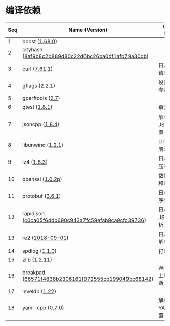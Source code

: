 # 编译依赖



| **Seq** | **Name (Version)**                                                                                                                         | **Used for...** |
| ------- | ------------------------------------------------------------------------------------------------------------------------------------------ | --------------- |
| 1       | boost ([1.68.0](https://www.boost.org/users/history/version\_1\_68\_0.html))                                                               |                 |
| 2       | cityhash ([8af9b8c2b889d80c22d6bc26ba0df1afb79a30db](https://github.com/google/cityhash/tree/8af9b8c2b889d80c22d6bc26ba0df1afb79a30db))    |                 |
| 3       | curl ([7.61.1](https://curl.se/download/))                                                                                                 | 日志传输请求          |
| 4       | gflags ([2.2.1](https://github.com/gflags/gflags/releases/tag/v2.2.1))                                                                     | 设置系统参数          |
| 5       | gperftools ([2.7](https://github.com/gperftools/gperftools/releases/tag/gperftools-2.7))                                                   |                 |
| 6       | gtest ([1.8.1](https://github.com/google/googletest/releases/tag/release-1.8.1))                                                           | 单元测试            |
| 7       | jsoncpp ([1.8.4](https://github.com/open-source-parsers/jsoncpp/releases/tag/1.8.4))                                                       | 解析JSON配置        |
| 8       | libunwind ([1.2.1](https://github.com/libunwind/libunwind/releases/tag/v1.2.1))                                                            | Linux上崩溃诊断      |
| 9       | lz4 ([1.8.3](https://github.com/lz4/lz4/releases/tag/v1.8.3))                                                                              | 日志传输压缩          |
| 10      | openssl ([1.0.2p](https://www.openssl.org/source/old/1.0.2/))                                                                              | 数据签名和加密         |
| 11      | protobuf ([3.6.1](https://github.com/protocolbuffers/protobuf/releases/tag/v3.6.1))                                                        | 日志传输序列化         |
| 12      | rapidjson ([c0ca05f6ddb690c943a7fc59efab9ca9cfc39736](https://github.com/Tencent/rapidjson/tree/c0ca05f6ddb690c943a7fc59efab9ca9cfc39736)) | 日志JSON解析        |
| 13      | re2 ([2018-09-01](https://github.com/google/re2/releases/tag/2018-09-01))                                                                  | 日志正则解析          |
| 14      | spdlog ([1.1.0](https://github.com/gabime/spdlog/releases/tag/v1.1.0))                                                                     | 打印日志            |
| 15      | zlib ([1.2.11](https://github.com/madler/zlib/releases/tag/v1.2.11))                                                                       |                 |
| 16      | breakpad ([66571f4838b2306161f072555cb199049bc68142](https://github.com/google/breakpad/tree/66571f4838b2306161f072555cb199049bc68142))    | Windows上崩溃诊断    |
| 17      | leveldb ([1.22](https://github.com/google/leveldb/releases/tag/1.22))                                                                      |                 |
| 18      | yaml-cpp ([0.7.0](https://github.com/jbeder/yaml-cpp/releases/tag/yaml-cpp-0.7.0))                                                         | 解析YAML配置        |
